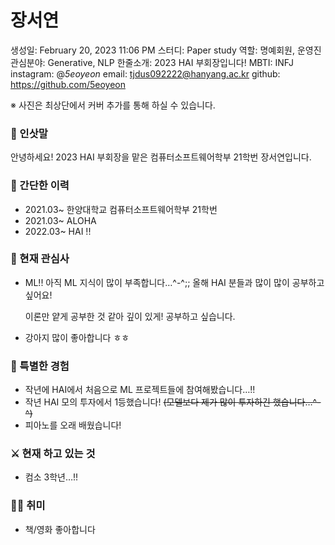 # 장서연

생성일: February 20, 2023 11:06 PM
스터디: Paper study
역할: 명예회원, 운영진
관심분야: Generative, NLP
한줄소개: 2023 HAI 부회장입니다!
MBTI: INFJ
instagram: @_5eoyeon_
email: tjdus092222@hanyang.ac.kr
github: https://github.com/5eoyeon

※ 사진은 최상단에서 커버 추가를 통해 하실 수 있습니다.

### 👋 인삿말

안녕하세요! 2023 HAI 부회장을 맡은 컴퓨터소프트웨어학부 21학번 장서연입니다.

### 📜 간단한 이력

- 2021.03~ 한양대학교 컴퓨터소프트웨어학부 21학번
- 2021.03~ ALOHA
- 2022.03~ HAI !!

### 🤩 현재 관심사

- ML!! 아직 ML 지식이 많이 부족합니다…^-^;; 올해 HAI 분들과 많이 많이 공부하고 싶어요!
    
    이론만 얕게 공부한 것 같아 깊이 있게! 공부하고 싶습니다.
    
- 강아지 많이 좋아합니다 ㅎㅎ

### 👾 특별한 경험

- 작년에 HAI에서 처음으로 ML 프로젝트들에 참여해봤습니다…!!
- 작년 HAI 모의 투자에서 1등했습니다! ~~(모델보다 제가 많이 투자하긴 했습니다…^-^)~~
- 피아노를 오래 배웠습니다!

### ⚔️ 현재 하고 있는 것

- 컴소 3학년…!!

### 🏄‍♀️ 취미

- 책/영화 좋아합니다
